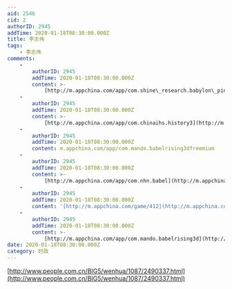 ```yaml
---
aid: 2546
cid: 2
authorID: 2945
addTime: 2020-01-18T08:30:00.000Z
title: 李志伟
tags:
    - 李志伟
comments:
    -
        authorID: 2945
        addTime: 2020-01-18T08:30:00.000Z
        content: >-
            [http://m.appchina.com/app/com.shine\_research.babylon\_pinball/comments\_1.html](http://m.appchina.com/app/com.shine_research.babylon_pinball/comments_1.html)
    -
        authorID: 2945
        addTime: 2020-01-18T08:30:00.000Z
        content: >-
            [http://m.appchina.com/app/com.chinaihs.history3](http://m.appchina.com/app/com.chinaihs.history3)
    -
        authorID: 2945
        addTime: 2020-01-18T08:30:00.000Z
        content: m.appchina.com/app/com.mando.babelrising3dfreemium
    -
        authorID: 2945
        addTime: 2020-01-18T08:30:00.000Z
        content: >-
            [http://m.appchina.com/app/com.nhn.babel](http://m.appchina.com/app/com.nhn.babel)
    -
        authorID: 2945
        addTime: 2020-01-18T08:30:00.000Z
        content: '[http://m.appchina.com/game/412](http://m.appchina.com/game/412)'
    -
        authorID: 2945
        addTime: 2020-01-18T08:30:00.000Z
        content: >-
            [http://m.appchina.com/app/com.mando.babelrising3d](http://m.appchina.com/app/com.mando.babelrising3d)
date: 2020-01-18T08:30:00.000Z
category: 时政
---
```


[http://www.people.com.cn/BIG5/wenhua/1087/2490337.html](http://www.people.com.cn/BIG5/wenhua/1087/2490337.html)
